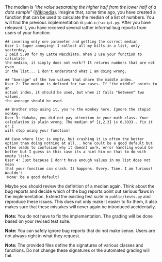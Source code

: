The median is *"the value separating the higher half from the lower half of a data sample"* ([Wikipedia](https://en.wikipedia.org/wiki/Median)). Imagine that, some time ago, you have created a function that can be used to calculate the median of a list of numbers. You will find the previous implementation in `public/script.py`. After you have released it, you have received several rather informal bug reports from users of your function:

    ## insering only one parameter and getting the correct median
    User 1: Super annoying! I collect all my bills in a list, only yesterday,
    I paid 5.90 for my Latte Macchiato. When I use your function to calculate
    the median, it simply does not work!? It returns numbers that are not even
    in the list... I don't understand what I am doing wrong.        

    ## "Average" of the two values that share the middle index. 
    User 2: The median is defined for two cases. If "the middle" points to an
    actual index, it should be used, but when it falls "between" two values,
    the average should be used. 

    ## Brother stop using it, you're the monkey here. Ignore the stupid monkey. 
    User 3: Hahaha, you did not pay attention in your math class. Your
    calculation is plain wrong. The median of [1,2,3] is 0.3333.. fix it or I
    will stop using your function!

    ## Case where list is empty, but crashing it is often the better option than doing nothing at all... None coult be a good default but often leads to confusion why it doesnt work, error handling would be better but I guess in this case its a hint hin on that to do with empty lists. 
    User 4: Just because I don't have enough values in my list does not mean
    that your function can crash. It happens. Every. Time. I am furious! Wouldn't
    'None' be a good default?

Maybe you should review the definition of a median again. Think about the bug reports and decide which of the bug reports point out serious flaws in the implementation. Extend the existing test suite in `public/tests.py` and reproduce these issues. This does not only make it easier to fix them, it also makes sure that these mistakes will never again be introduced accidentally.

**Note:** You do not have to fix the implementation. The grading will be done based on your revised test suite.

**Note:** You can safely ignore bug reports that do not make sense. Users are not always right in what they request.

**Note:** The provided files define the signatures of various classes and functions. Do not change these signatures or the automated grading will fail.